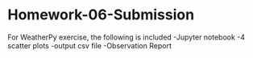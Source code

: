 # Homework-06-Submission

For WeatherPy exercise, the following is included
  -Jupyter notebook
  -4 scatter plots
  -output csv file
  -Observation Report
